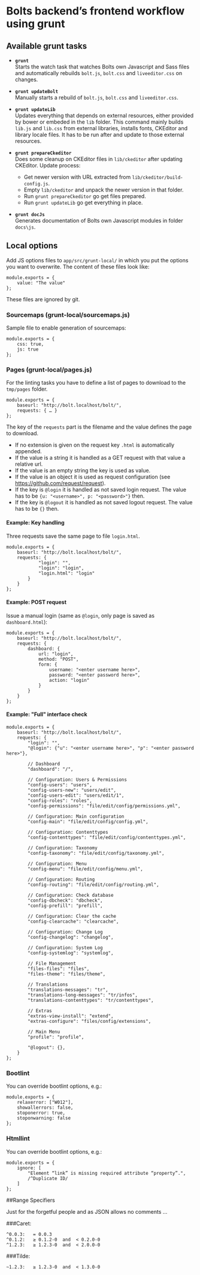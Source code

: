 # Bolts backend’s frontend workflow using grunt

## Available grunt tasks

- **``grunt``**<br>
Starts the watch task that watches Bolts own Javascript and Sass files and automatically rebuilds ``bolt.js``,
``bolt.css`` and ``liveeditor.css`` on changes.

- **``grunt updateBolt``**<br>
Manually starts a rebuild of ``bolt.js``, ``bolt.css`` and ``liveeditor.css``.

- **``grunt updateLib``**<br>
Updates everything that depends on external resources, either provided by bower or embeded in the ``lib`` folder.
This command mainly builds ``lib.js`` and ``lib.css`` from external libraries, installs fonts, CKEditor and library
locale files. It has to be run after and update to those external resources.

- **``grunt prepareCkeditor``**<br>
Does some cleanup on CKEditor files in ``lib/ckeditor`` after updating CKEditor. Update process:

    * Get newer version with URL extracted from ``lib/ckeditor/build-config.js``.
    * Empty ``lib/ckeditor`` and unpack the newer version in that folder.
    * Run ``grunt prepareCkeditor`` go get files prepared.
    * Run ``grunt updateLib`` go get everything in place.

- **``grunt docJs``**<br>
Generates documentation of Bolts own Javascript modules in folder ``docs\js``.

## Local options

Add JS options files to ``app/src/grunt-local/`` in which you put the options you want to overwrite.
The content of these files look like:

    module.exports = {
        value: "The value"
    };

These files are ignored by git.


### Sourcemaps (grunt-local/sourcemaps.js)

Sample file to enable generation of sourcemaps:

    module.exports = {
        css: true,
        js: true
    };

### Pages (grunt-local/pages.js)

For the linting tasks you have to define a list of pages to download to the ``tmp/pages`` folder.

    module.exports = {
        baseurl: "http://bolt.localhost/bolt/",
        requests: { … }
    };

The key of the ``requests`` part is the filename and the value defines the page to download.

- If no extension is given on the request key ``.html`` is automatically appended.
- If the value is a string it is handled as a GET request with that value a relative url.
- If the value is an empty string the key is used as value.
- If the value is an object it is used as request configuration (see https://github.com/request/request).
- If the key is ``@login`` it is handled as not saved login request.
  The value has to be ``{u: "<username>", p: "<password>"}`` then.
- If the key is ``@logout`` it is handled as not saved logout request. The value has to be ``{}`` then.

#### Example: Key handling

Three requests save the same page to file ``login.html``.

    module.exports = {
        baseurl: "http://bolt.localhost/bolt/",
        requests: {
                "login": "",
                "login": "login",
                "login.html": "login"
            }
        }
    };

#### Example: POST request

Issue a manual login (same as ``@login``, only page is saved as ``dashboard.html``):

    module.exports = {
        baseurl: "http://bolt.localhost/bolt/",
        requests: {
            dashboard: {
                url: "login",
                method: "POST",
                form: {
                    username: "<enter username here>",
                    password: "<enter password here>",
                    action: "login"
                }
            }
        }
    };

#### Example: "Full" interface check

    module.exports = {
        baseurl: "http://bolt.localhost/bolt/",
        requests: {
            "login": "",
            "@login": {"u": "<enter username here>", "p": "<enter password here>"},

            // Dashboard
            "dashboard": "/",

            // Configuration: Users & Permissions
            "config-users": "users",
            "config-users-new": "users/edit",
            "config-users-edit": "users/edit/1",
            "config-roles": "roles",
            "config-permissions": "file/edit/config/permissions.yml",

            // Configuration: Main configuration
            "config-main": "file/edit/config/config.yml",

            // Configuration: Contenttypes
            "config-contenttypes": "file/edit/config/contenttypes.yml",

            // Configuration: Taxonomy
            "config-taxonomy": "file/edit/config/taxonomy.yml",

            // Configuration: Menu
            "config-menu": "file/edit/config/menu.yml",

            // Configuration: Routing
            "config-routing": "file/edit/config/routing.yml",

            // Configuration: Check database
            "config-dbcheck": "dbcheck",
            "config-prefill": "prefill",

            // Configuration: Clear the cache
            "config-clearcache": "clearcache",

            // Configuration: Change Log
            "config-changelog": "changelog",

            // Configuration: System Log
            "config-systemlog": "systemlog",

            // File Management
            "files-files": "files",
            "files-theme": "files/theme",

            // Translations
            "translations-messages": "tr",
            "translations-long-messages": "tr/infos",
            "translations-contenttypes": "tr/contenttypes",

            // Extras
            "extras-view-install": "extend",
            "extras-configure": "files/config/extensions",

            // Main Menu
            "profile": "profile",

            "@logout": {},
        }
    };

### Bootlint

You can override bootlint options, e.g.:

    module.exports = {
        relaxerror: ["W012"],
        showallerrors: false,
        stoponerror: true,
        stoponwarning: false
    };

### Htmllint

You can override bootlint options, e.g.:

    module.exports = {
        ignore: [
            "Element “link” is missing required attribute “property”.",
            /^Duplicate ID/
        ]
    };


##Range Specifiers

Just for the forgetful people and as JSON allows no comments …

###Caret:

    ^0.0.3:   = 0.0.3
    ^0.1.2:   ≥ 0.1.2-0  and  < 0.2.0-0
    ^1.2.3:   ≥ 1.2.3-0  and  < 2.0.0-0

###Tilde:

    ~1.2.3:   ≥ 1.2.3-0  and  < 1.3.0-0
